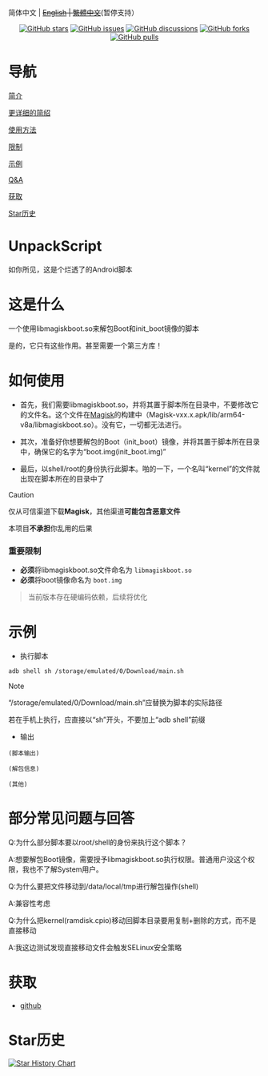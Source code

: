 简体中文 | ~~[English](./README_EN.md) | [繁體中文](./README_zhrTW.md)~~(暂停支持）

<div align="center">
<a href="https://github.com/hfhhfhzx/UnpackScript/stargazers"><img alt="GitHub stars" src="https://img.shields.io/github/stars/hfhhfhzx/UnpackScript?label=stars"></a>
<a href="https://github.com/hfhhfhzx/UnpackScript/issues"><img alt="GitHub issues" src="https://img.shields.io/github/issues/hfhhfhzx/UnpackScript"></a>
<a href="https://github.com/hfhhfhzx/UnpackScript/discussions"><img alt="GitHub discussions" src="https://img.shields.io/github/discussions/hfhhfhzx/UnpackScript"></a>
<a href="https://github.com/hfhhfhzx/UnpackScript/forks"><img alt="GitHub forks" src="https://img.shields.io/github/forks/hfhhfhzx/UnpackScript">
</a>
<a href="https://github.com/hfhhfhzx/UnpackScript/pulls"><img alt="GitHub pulls" src="https://img.shields.io/github/pulls/hfhhfhzx/UnpackScript">
</a>
</div>

# 导航
[简介](#UnpackScript)

[更详细的简绍](#这是什么)

[使用方法](#如何使用)

[限制](#重要限制)

[示例](#示例)

[Q&A](#部分常见问题与回答)

[获取](#获取)

[Star历史](#Star历史)

# UnpackScript
如你所见，这是个烂透了的Android脚本

# 这是什么
一个使用libmagiskboot.so来解包Boot和init_boot镜像的脚本

是的，它只有这些作用。甚至需要一个第三方库！

# 如何使用
- 首先，我们需要libmagiskboot.so，并将其置于脚本所在目录中，不要修改它的文件名。这个文件在[Magisk](https://github.com/topjohnwu/Magisk)的构建中（Magisk-vxx.x.apk/lib/arm64-v8a/libmagiskboot.so）。没有它，一切都无法进行。

- 其次，准备好你想要解包的Boot（init_boot）镜像，并将其置于脚本所在目录中，确保它的名字为“boot.img(init_boot.img)”

- 最后，以shell/root的身份执行此脚本。啪的一下，一个名叫“kernel”的文件就出现在脚本所在的目录中了

> [!CAUTION]
> 仅从可信渠道下载**Magisk**，其他渠道**可能包含恶意文件**
>
> 本项目**不承担**你乱用的后果

### 重要限制
- **必须**将libmagiskboot.so文件命名为 `libmagiskboot.so`  
- **必须**将boot镜像命名为 `boot.img`  
> 当前版本存在硬编码依赖，后续将优化

# 示例
- 执行脚本
```shell
adb shell sh /storage/emulated/0/Download/main.sh
```
> [!Note]
>
> “/storage/emulated/0/Download/main.sh”应替换为脚本的实际路径
>
>若在手机上执行，应直接以“sh”开头，不要加上“adb shell”前缀

- 输出
```
(脚本输出)

(解包信息)

(其他)
```

# 部分常见问题与回答
Q:为什么部分脚本要以root/shell的身份来执行这个脚本？

A:想要解包Boot镜像，需要授予libmagiskboot.so执行权限。普通用户没这个权限，我也不了解System用户。

Q:为什么要把文件移动到/data/local/tmp进行解包操作(shell)

A:兼容性考虑

Q:为什么把kernel(ramdisk.cpio)移动回脚本目录要用复制+删除的方式，而不是直接移动

A:我这边测试发现直接移动文件会触发SELinux安全策略

# 获取
- [github](./Script)

# Star历史

<a href="https://www.star-history.com/#hfhhfhzx/UnpackScript&Timeline"> <img alt="Star History Chart" src="https://api.star-history.com/svg?repos=hfhhfhzx/UnpackScript&type=Timeline"></a>
